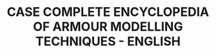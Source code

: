 ---
layout: product
title: "CASE COMPLETE ENCYCLOPEDIA OF ARMOUR MODELLING TECHNIQUES - ENGLISH"
price: "700" 
desc: "Kutija za enciklopediju"
img_path: "/assets/img/A.MIG-6149E.jpg"
brand: "AMMO"
available: false
special_offer: false
new: false
soon: false
cat: "090000"
subcat: "090100"
subsubcat: "090101"
sifra: "A.MIG-6149E"
popular: false
---